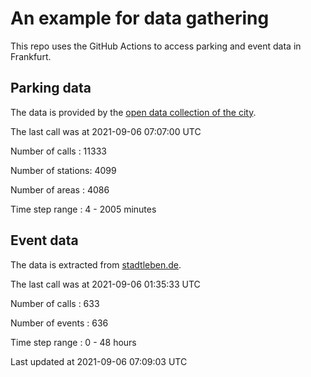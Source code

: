 # An example for data gathering

This repo uses the GitHub Actions to access parking and event data in Frankfurt.

## Parking data
The data is provided by the [open data collection of the city](https://www.offenedaten.frankfurt.de/).

The last call was at 2021-09-06 07:07:00 UTC

Number of calls   : 11333

Number of stations:  4099

Number of areas   :  4086

Time step range   :     4 -  2005 minutes


## Event data
The data is extracted from [stadtleben.de](https://stadtleben.de/frankfurt/).

The last call was at 2021-09-06 01:35:33 UTC

Number of calls   : 633

Number of events  : 636

Time step range   :   0 -  48 hours


Last updated at 2021-09-06 07:09:03 UTC
